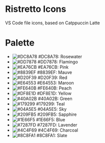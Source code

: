 # Ristretto Icons

<!-- ![logo](./assets/logo.png) -->

VS Code file icons, based on Catppuccin Latte

# Palette

* ![#DC8A78](https://placehold.co/16/DC8A78/DC8A78.png) #DC8A78: Rosewater
* ![#DD7878](https://placehold.co/16/DD7878/DD7878.png) #DD7878: Flamingo
* ![#EA76CB](https://placehold.co/16/EA76CB/EA76CB.png) #EA76CB: Pink
* ![#8839EF](https://placehold.co/16/8839EF/8839EF.png) #8839EF: Mauve
* ![#D20F39](https://placehold.co/16/D20F39/D20F39.png) #D20F39: Red
* ![#E64553](https://placehold.co/16/E64553/E64553.png) #E64553: Maroon
* ![#FE640B](https://placehold.co/16/FE640B/FE640B.png) #FE640B: Peach
* ![#DF8E1D](https://placehold.co/16/DF8E1D/DF8E1D.png) #DF8E1D: Yellow
* ![#40A02B](https://placehold.co/16/40A02B/40A02B.png) #40A02B: Green
* ![#179299](https://placehold.co/16/179299/179299.png) #179299: Teal
* ![#04A5E5](https://placehold.co/16/04A5E5/04A5E5.png) #04A5E5: Sky
* ![#209FB5](https://placehold.co/16/209FB5/209FB5.png) #209FB5: Sapphire
* ![#1E66F5](https://placehold.co/16/1E66F5/1E66F5.png) #1E66F5: Blue
* ![#7287FD](https://placehold.co/16/7287FD/7287FD.png) #7287FD: Lavender
* ![#4C4F69](https://placehold.co/16/4C4F69/4C4F69.png) #4C4F69: Charcoal <!-- Text -->
* ![#8C8FA1](https://placehold.co/16/8C8FA1/8C8FA1.png) #8C8FA1: Slate <!-- Overlay 1 -->
<!--
* ![#5C5F77](https://placehold.co/16/5C5F77/5C5F77.png) #5C5F77: Subtext 1
* ![#6C6F85](https://placehold.co/16/6C6F85/6C6F85.png) #6C6F85: Subtext 0
* ![#9CA0B0](https://placehold.co/16/9CA0B0/9CA0B0.png) #9CA0B0: Overlay 0
* ![#7C7F93](https://placehold.co/16/7C7F93/7C7F93.png) #7C7F93: Overlay 2
* ![#CCD0DA](https://placehold.co/16/CCD0DA/CCD0DA.png) #CCD0DA: Surface 0
* ![#BCC0CC](https://placehold.co/16/BCC0CC/BCC0CC.png) #BCC0CC: Surface 1
* ![#ACB0BE](https://placehold.co/16/ACB0BE/ACB0BE.png) #ACB0BE: Surface 2
* ![#EFF1F5](https://placehold.co/16/EFF1F5/EFF1F5.png) #EFF1F5: Base
* ![#E6E9EF](https://placehold.co/16/E6E9EF/E6E9EF.png) #E6E9EF: Mantle
* ![#DCE0E8](https://placehold.co/16/DCE0E8/DCE0E8.png) #DCE0E8: Crust
-->

<!-- # Currently available icons (deprecated)

![sample](./assets/sample.png)

![sample_folder](./assets/sample_folder.png) -->
